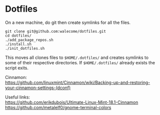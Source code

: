 <H1>Dotfiles</H1>
On a new machine, do git then create symlinks for all the files.

```
git clone git@github.com:walecome/dotfiles.git
cd dotfiles/
./add_package_repos.sh
./install.sh
./init_dotfiles.sh
```

This moves all clones files to ```$HOME/.dotfiles/``` and creates symlinks to some of their respective directories. If ```$HOME/.dotfiles/``` already exists the script exits.

Cinnamon:\
https://github.com/linuxmint/Cinnamon/wiki/Backing-up-and-restoring-your-cinnamon-settings-(dconf)


Useful links:\
https://github.com/erikdubois/Ultimate-Linux-Mint-18.1-Cinnamon
https://github.com/metalelf0/gnome-terminal-colors
